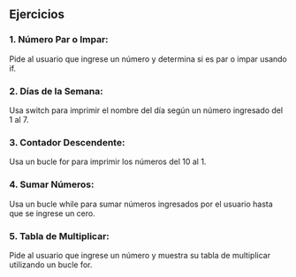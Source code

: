 ## Ejercicios

### 1. Número Par o Impar:
Pide al usuario que ingrese un número y determina si es par o impar usando if.

### 2. Días de la Semana:
Usa switch para imprimir el nombre del día según un número ingresado del 1 al 7.

### 3. Contador Descendente:
Usa un bucle for para imprimir los números del 10 al 1.

### 4. Sumar Números:
Usa un bucle while para sumar números ingresados por el usuario hasta que se ingrese un cero.

### 5. Tabla de Multiplicar:
Pide al usuario que ingrese un número y muestra su tabla de multiplicar utilizando un bucle for.